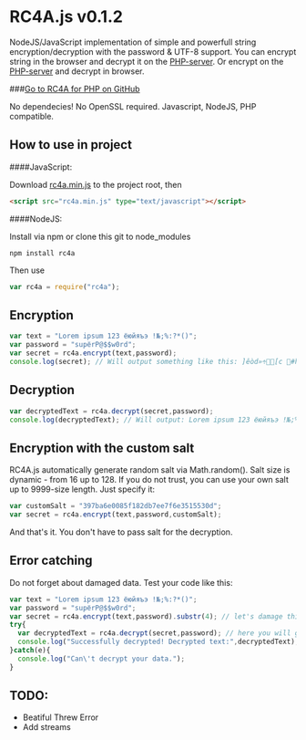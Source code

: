 # RC4A.js v0.1.2
NodeJS/JavaScript implementation of simple and powerfull string encryption/decryption with the password & UTF-8 support.
You can encrypt string in the browser and decrypt it on the [PHP-server](https://github.com/iLeonidze/RC4A.php). Or encrypt on the [PHP-server](https://github.com/iLeonidze/RC4A.php) and decrypt in browser.

###[Go to RC4A for PHP on GitHub](https://github.com/iLeonidze/RC4A.php)

No dependecies! No OpenSSL required. Javascript, NodeJS, PHP compatible.

## How to use in project
####JavaScript:

Download [rc4a.min.js](https://raw.githubusercontent.com/iLeonidze/RC4A.js/master/rc4a.min.js) to the project root, then
```html
<script src="rc4a.min.js" type="text/javascript"></script>
```
####NodeJS:

Install via npm or clone this git to node_modules
```npm
npm install rc4a
```
Then use
```js
var rc4a = require("rc4a");
```

## Encryption
```js
var text = "Lorem ipsum 123 ёюйяъэ !№;%:?*()";
var password = "supёrP@$$w0rd";
var secret = rc4a.encrypt(text,password);
console.log(secret); // Will output something like this: ]êòd»÷[c #hümZºí¤xì/S-ѲѩҴӷдӂp±⅁ÑD_»¼ú{
```

## Decryption
```js
var decryptedText = rc4a.decrypt(secret,password);
console.log(decryptedText); // Will output: Lorem ipsum 123 ёюйяъэ !№;%:?*()
```

## Encryption with the custom salt
RC4A.js automatically generate random salt via Math.random(). Salt size is dynamic - from 16 up to 128. If you do not trust, you can use your own salt up to 9999-size length. Just specify it: 
```js
var customSalt = "397ba6e0085f182db7ee7f6e3515530d";
var secret = rc4a.encrypt(text,password,customSalt);
```
And that's it. You don't have to pass salt for the decryption.

## Error catching
Do not forget about damaged data. Test your code like this:
```js
var text = "Lorem ipsum 123 ёюйяъэ !№;%:?*()";
var password = "supёrP@$$w0rd";
var secret = rc4a.encrypt(text,password).substr(4); // let's damage this encrypted content
try{
  var decryptedText = rc4a.decrypt(secret,password); // here you will get an error
  console.log("Successfully decrypted! Decrypted text:",decryptedText);
}catch(e){
  console.log("Can\'t decrypt your data.");
}
```

## TODO:
- Beatiful Threw Error
- Add streams
